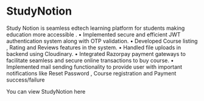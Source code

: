 # StudyNotion

Study Notion is seamless edtech learning platform for students making education more accessible .
• Implemented secure and efficient JWT authentication system along with OTP validation.
• Developed Course listing , Rating and Reviews features in the system.
• Handled file uploads in backend using Cloudinary.
• Integrated Razorpay payment gateways to facilitate seamless and secure online transactions to buy course.
• Implemented mail sending functionality to provide user with important notifications like Reset Password , Course
  registration and Payment success/failure

  You can view StudyNotion here 
